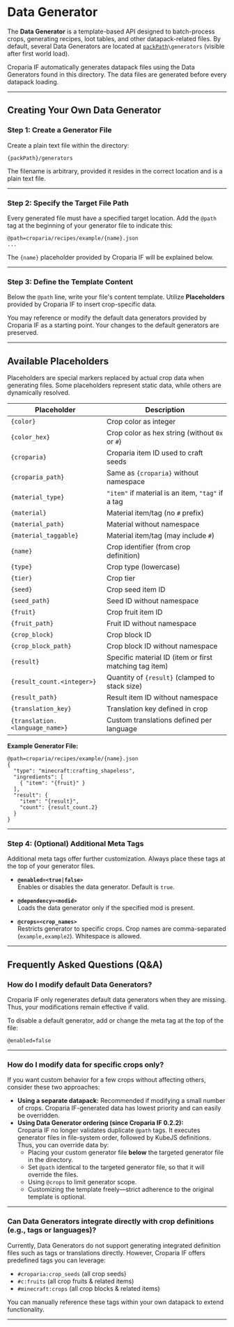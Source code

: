 # Data Generator

The **Data Generator** is a template-based API designed to batch-process crops, generating recipes, loot tables, and other datapack-related files. By default, several Data Generators are located at [`packPath`](Configurations)`\generators` (visible after first world load).

Croparia IF automatically generates datapack files using the Data Generators found in this directory. The data files are generated before every datapack loading.

---

## Creating Your Own Data Generator

### Step 1: Create a Generator File

Create a plain text file within the directory:

```
{packPath}/generators
```

The filename is arbitrary, provided it resides in the correct location and is a plain text file.

---

### Step 2: Specify the Target File Path

Every generated file must have a specified target location. Add the `@path` tag at the beginning of your generator file to indicate this:

```plaintext
@path=croparia/recipes/example/{name}.json
...
```

The `{name}` placeholder provided by Croparia IF will be explained below.

---

### Step 3: Define the Template Content

Below the `@path` line, write your file's content template. Utilize **Placeholders** provided by Croparia IF to insert crop-specific data.

You may reference or modify the default data generators provided by Croparia IF as a starting point. Your changes to the default generators are preserved.

---

## Available Placeholders

Placeholders are special markers replaced by actual crop data when generating files. Some placeholders represent static data, while others are dynamically resolved.

| Placeholder | Description |
|-------------|-------------|
| `{color}` | Crop color as integer |
| `{color_hex}` | Crop color as hex string (without `0x` or `#`) |
| `{croparia}` | Croparia item ID used to craft seeds |
| `{croparia_path}` | Same as `{croparia}` without namespace |
| `{material_type}` | `"item"` if material is an item, `"tag"` if a tag |
| `{material}` | Material item/tag (no `#` prefix) |
| `{material_path}` | Material without namespace |
| `{material_taggable}` | Material item/tag (may include `#`) |
| `{name}` | Crop identifier (from crop definition) |
| `{type}` | Crop type (lowercase) |
| `{tier}` | Crop tier |
| `{seed}` | Crop seed item ID |
| `{seed_path}` | Seed ID without namespace |
| `{fruit}` | Crop fruit item ID |
| `{fruit_path}` | Fruit ID without namespace |
| `{crop_block}` | Crop block ID |
| `{crop_block_path}` | Crop block ID without namespace |
| `{result}` | Specific material ID (item or first matching tag item) |
| `{result_count.<integer>}` | Quantity of `{result}` (clamped to stack size) |
| `{result_path}` | Result item ID without namespace |
| `{translation_key}` | Translation key defined in crop |
| `{translation.<language_name>}` | Custom translations defined per language |

**Example Generator File:**

```plaintext
@path=croparia/recipes/example/{name}.json
{
  "type": "minecraft:crafting_shapeless",
  "ingredients": [
    { "item": "{fruit}" }
  ],
  "result": {
    "item": "{result}",
    "count": {result_count.2}
  }
}
```

---

### Step 4: (Optional) Additional Meta Tags

Additional meta tags offer further customization. Always place these tags at the top of your generator files.

- **`@enabled=<true|false>`**  
  Enables or disables the data generator. Default is `true`.

- **`@dependency=<modid>`**  
  Loads the data generator only if the specified mod is present.

- **`@crops=<crop_names>`**  
  Restricts generator to specific crops. Crop names are comma-separated (`example,example2`). Whitespace is allowed.

---

## Frequently Asked Questions (Q&A)

### How do I modify default Data Generators?

Croparia IF only regenerates default data generators when they are missing. Thus, your modifications remain effective if valid.

To disable a default generator, add or change the meta tag at the top of the file:

```plaintext
@enabled=false
```

---

### How do I modify data for specific crops only?

If you want custom behavior for a few crops without affecting others, consider these two approaches:

- **Using a separate datapack:** Recommended if modifying a small number of crops. Croparia IF-generated data has lowest priority and can easily be overridden.
- **Using Data Generator ordering (since Croparia IF 0.2.2):**  
  Croparia IF no longer validates duplicate `@path` tags. It executes generator files in file-system order, followed by KubeJS definitions. Thus, you can override data by:
  - Placing your custom generator file **below** the targeted generator file in the directory.
  - Set `@path` identical to the targeted generator file, so that it will override the files.
  - Using `@crops` to limit generator scope.
  - Customizing the template freely—strict adherence to the original template is optional.

---

### Can Data Generators integrate directly with crop definitions (e.g., tags or languages)?

Currently, Data Generators do not support generating integrated definition files such as tags or translations directly. However, Croparia IF offers predefined tags you can leverage:

- `#croparia:crop_seeds` (all crop seeds)
- `#c:fruits` (all crop fruits & related items)
- `#minecraft:crops` (all crop blocks & related items)

You can manually reference these tags within your own datapack to extend functionality.

---